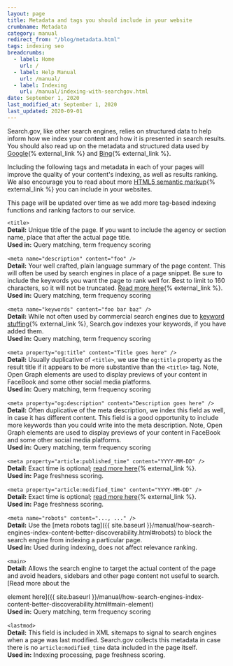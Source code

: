 ```yaml
---
layout: page
title: Metadata and tags you should include in your website
crumbname: Metadata
category: manual
redirect_from: "/blog/metadata.html"
tags: indexing seo
breadcrumbs:
  - label: Home
    url: /
  - label: Help Manual
    url: /manual/
  - label: Indexing
    url: /manual/indexing-with-searchgov.html
date: September 1, 2020
last_modified_at: September 1, 2020
last_updated: 2020-09-01
---
```


Search.gov, like other search engines, relies on structured data to help inform how we index your content and how it is presented in search results. You should also read up on the metadata and structured data used by [Google](https://support.google.com/webmasters/answer/79812?hl=en){% external_link %} and [Bing](https://www.bing.com/webmaster/help/marking-up-your-site-with-structured-data-3a93e731){% external_link %}.

Including the following tags and metadata in each of your pages will improve the quality of your content's indexing, as well as results ranking. We also encourage you to read about more [HTML5 semantic markup](https://www.semrush.com/blog/semantic-html5-guide/){% external_link %} you can include in your websites.

This page will be updated over time as we add more tag-based indexing functions and ranking factors to our service.

`<title>`
<br>**Detail:** Unique title of the page. If you want to include the agency or section name, place that after the actual page title.
<br>**Used in:** Query matching, term frequency scoring<br>
<br>
`<meta name="description" content="foo" />` 
<br>**Detail:** Your well crafted, plain language summary of the page content. This will often be used by search engines in place of a page snippet. Be sure to include the keywords you want the page to rank well for. Best to limit to 160 characters, so it will not be truncated. [Read more here](https://moz.com/learn/seo/meta-description){% external_link %}.
<br>**Used in:** Query matching, term frequency scoring<br>
<br>
`<meta name="keywords" content="foo bar baz" />`
<br>**Detail:** While not often used by commercial search engines due to [keyword stuffing](https://support.google.com/webmasters/answer/66358?hl=en){% external_link %}, Search.gov indexes your keywords, if you have added them.
<br>**Used in:** Query matching, term frequency scoring<br>
<br>
`<meta property="og:title" content="Title goes here" />`
<br>**Detail:** Usually duplicative of `<title>`, we use the `og:title` property as the result title if it appears to be more substantive than the `<title>` tag. Note, Open Graph elements are used to display previews of your content in FaceBook and some other social media platforms.
<br>**Used in:** Query matching, term frequency scoring<br>
<br>
`<meta property="og:description" content="Description goes here" />`
<br>**Detail:** Often duplicative of the meta description, we index this field as well, in case it has different content. This field is a good opportunity to include more keywords than you could write into the meta description. Note, Open Graph elements are used to display previews of your content in FaceBook and some other social media platforms.
<br>**Used in:** Query matching, term frequency scoring<br>
<br>
`<meta property="article:published_time" content="YYYY-MM-DD" />`
<br>**Detail:** Exact time is optional; [read more here](https://en.wikipedia.org/wiki/ISO_8601){% external_link %}.
<br>**Used in:** Page freshness scoring.<br>
<br>
`<meta property="article:modified_time" content="YYYY-MM-DD" />`
<br>**Detail:** Exact time is optional; [read more here](https://en.wikipedia.org/wiki/ISO_8601){% external_link %}.
<br>**Used in:** Page freshness scoring.<br>
<br>
`<meta name="robots" content="..., ..." />`
<br>**Detail:** Use the [meta robots tag]({{ site.baseurl }}/manual/how-search-engines-index-content-better-discoverability.html#robots) to block the search engine from indexing a particular page.
<br>**Used in:** Used during indexing, does not affect relevance ranking.<br>
<br>
`<main>`
<br>**Detail:** Allows the search engine to target the actual content of the page and avoid headers, sidebars and other page content not useful to search. [Read more about the <main> element here]({{ site.baseurl }}/manual/how-search-engines-index-content-better-discoverability.html#main-element)
<br>**Used in:** Query matching, term frequency scoring<br>
<br>
`<lastmod>`
<br>**Detail:** This field is included in XML sitemaps to signal to search engines when a page was last modified. Search.gov collects this metadata in case there is no `article:modified_time` data included in the page itself.
<br>**Used in:** Indexing processing, page freshness scoring.<br>
<br>
<br>

